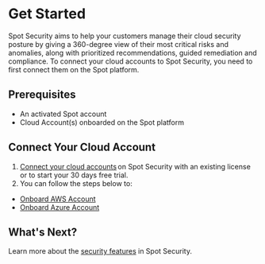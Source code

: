 <meta name="robots" content="noindex">

# Get Started

Spot Security aims to help your customers manage their cloud security posture by giving a 360-degree view of their most critical risks and anomalies, along with prioritized recommendations, guided remediation and compliance. To connect your cloud accounts to Spot Security, you need to first connect them on the Spot platform.

## Prerequisites

* An activated Spot account
* Cloud Account(s) onboarded on the Spot platform

## Connect Your Cloud Account

1. [Connect your cloud accounts](https://docs.spot.io/connect-your-cloud-provider/first-account) on Spot Security with an existing license or to start your 30 days free trial.
2. You can follow the steps below to:

* [Onboard AWS Account](spot-security/getting-started/aws)
* [Onboard Azure Account](spot-security/getting-started/azure)

## What's Next?

Learn more about the [security features](spot-security/features/) in Spot Security.
